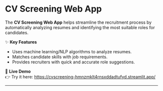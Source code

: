 <!-- # CV_Screening
The CV Screening Web App is designed to streamline the recruitment process by helping recruiters identify the most suitable roles for candidates based on their resumes. The application uses advanced algorithms to analyze and match candidate skills with job requirements.
You can try it here: https://cvscreening-hmnzmklt4rnsxddadtufyd.streamlit.app/ -->

# CV Screening Web App  

The **CV Screening Web App** helps streamline the recruitment process by automatically analyzing resumes and identifying the most suitable roles for candidates.  

✨ **Key Features**  
- Uses machine learning/NLP algorithms to analyze resumes.  
- Matches candidate skills with job requirements.  
- Provides recruiters with quick and accurate role suggestions.  

🚀 **Live Demo**  
👉 Try it here: https://cvscreening-hmnzmklt4rnsxddadtufyd.streamlit.app/

---

